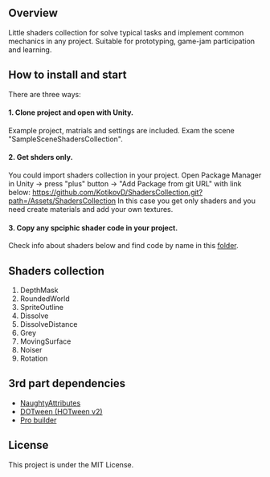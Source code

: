 ## Overview
Little shaders collection for solve typical tasks and implement common mechanics in any project. Suitable for prototyping, game-jam participation  and learning.

## How to install and start
There are three ways:
#### 1. Clone project and open with Unity. 
Example project, matrials and settings are included. Exam the scene "SampleSceneShadersCollection".

#### 2. Get shders only.
You could import shaders collection in your project. Open Package Manager in Unity -> press "plus" button -> "Add Package from git URL" with link below: https://github.com/KotikovD/ShadersCollection.git?path=/Assets/ShadersCollection
In this case you get only shaders and you need create materials and add your own textures.

#### 3. Copy any spciphic shader code in your project. 
Check info about shaders below and find code by name in this [folder](https://github.com/KotikovD/ShadersCollection/tree/main/Assets/ShadersCollection/Shaders).

## Shaders collection
1. DepthMask
2. RoundedWorld
3. SpriteOutline
4. Dissolve
5. DissolveDistance
6. Grey
7. MovingSurface
8. Noiser
9. Rotation

## 3rd part dependencies
* [NaughtyAttributes](https://assetstore.unity.com/packages/tools/utilities/naughtyattributes-129996#publisher)
* [DOTween (HOTween v2)](https://assetstore.unity.com/packages/tools/animation/dotween-hotween-v2-27676#publisher)
* [Pro builder](https://unity.com/ru/features/probuilder)

## License
This project is under the MIT License.
